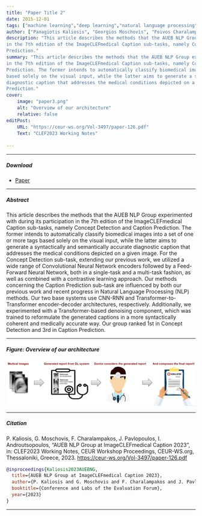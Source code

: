```yaml
---
title: "Paper Title 2" 
date: 2015-12-01
tags: ["machine learning","deep learning","natural language processing", "computer vision", "biomedical applications", "biomedical images", "convolutional neural networks", "multi-Label classification", "caption generation", "generative models", "transformers"]
author: ["Panagiotis Kaliosis", "Georgios Moschovis", "Foivos Charalampakos", "John Pavlopoulos", "Ion Androutsopoulos"]
description: "This article describes the methods that the AUEB NLP Group experimented with during its participation
in the 7th edition of the ImageCLEFmedical Caption sub-tasks, namely Concept Detection and Caption
Prediction." 
summary: "This article describes the methods that the AUEB NLP Group experimented with during its participation
in the 7th edition of the ImageCLEFmedical Caption sub-tasks, namely Concept Detection and Caption
Prediction. The former intends to automatically classify biomedical images into a set of one or more tags
based solely on the visual input, while the latter aims to generate a syntactically and semantically accurate
diagnostic caption that addresses the medical conditions depicted on a given image. Our group ranked 1st in Concept Detection and 3rd in Caption
Prediction." 
cover:
    image: "paper3.png"
    alt: "Overview of our architecture"
    relative: false
editPost:
    URL: "https://ceur-ws.org/Vol-3497/paper-126.pdf"
    Text: "CLEF2023 Working Notes"

---
```


---

##### Download

+ [Paper](paper3.pdf)

---

##### Abstract

This article describes the methods that the AUEB NLP Group experimented with during its participation
in the 7th edition of the ImageCLEFmedical Caption sub-tasks, namely Concept Detection and Caption
Prediction. The former intends to automatically classify biomedical images into a set of one or more tags
based solely on the visual input, while the latter aims to generate a syntactically and semantically accurate
diagnostic caption that addresses the medical conditions depicted on a given image. For the Concept
Detection sub-task, extending our previous work, we utilized a wide range of Convolutional Neural
Network encoders followed by a Feed-Forward Neural Network, both in a single-task and a multi-task
fashion, as well as combined with a contrastive learning approach. Our methods concerning the Caption
Prediction sub-task are influenced by both our previous work and recent progress in Natural Language
Processing (NLP) methods. Our two base systems use CNN-RNN and Transformer-to-Transformer
encoder-decoder architectures, respectively. Additionally, we experimented with a Transformer-based
denoising component, which was trained to reformulate the generated captions in a more syntactically
coherent and medically accurate way. Our group ranked 1st in Concept Detection and 3rd in Caption
Prediction.

---

##### Figure: Overview of our architecture

![](paper3.png)

---

##### Citation
P. Kaliosis, G. Moschovis, F. Charalampakos, J. Pavlopoulos, I. Androutsopoulos, “AUEB NLP Group at ImageCLEFmedical Caption 2023”, in: CLEF2023  Working Notes, CEUR Workshop Proceedings, CEUR-WS.org, Thessaloniki, Greece, 2023. https://ceur-ws.org/Vol-3497/paper-126.pdf

```BibTeX
@inproceedings{Kaliosis2023AUEBNG,
  title={AUEB NLP Group at ImageCLEFmedical Caption 2023},
  author={P. Kaliosis and G. Moschovis and F. Charalampakos and J. Pavlopoulos and I. Androutsopoulos},
  booktitle={Conference and Labs of the Evaluation Forum},
  year={2023}
}
```

---